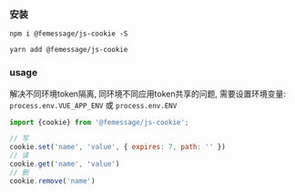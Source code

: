 
### 安装
`npm i @femessage/js-cookie -S`

`yarn add @femessage/js-cookie`

### usage
解决不同环境token隔离, 同环境不同应用token共享的问题, 
需要设置环境变量: `process.env.VUE_APP_ENV` 或 `process.env.ENV`
```js
import {cookie} from '@femessage/js-cookie';

// 写
cookie.set('name', 'value', { expires: 7, path: '' })
// 读
cookie.get('name', 'value')
// 删
cookie.remove('name')
```
